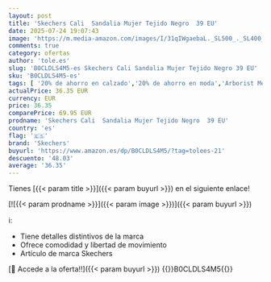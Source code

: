 ```yaml
---
layout: post
title: 'Skechers Cali  Sandalia Mujer Tejido Negro  39 EU'
date: 2025-07-24 19:07:43
image: 'https://m.media-amazon.com/images/I/31qIWgaebaL._SL500_._SL400_.jpg'
comments: true
category: ofertas
author: 'tole.es'
slug: 'B0CLDLS4M5-es Skechers Cali Sandalia Mujer Tejido Negro 39 EU'
sku: 'B0CLDLS4M5-es'
tags: [ '20% de ahorro en calzado','20% de ahorro en moda','Arborist Merchandising Root','Moda','Moda Mujer','Prime Student -10% adicional en una selección de Moda','Sandalias de vestir para mujer','Sandalias y chanclas para mujer','Self Service','Special Features Stores','Tienda Skechers','Zapatos para mujer','Zapatos: -10% adicional en una selección de Moda','c8538d25-3af9-48d3-aeff-5f3ce5572a36_0','c8538d25-3af9-48d3-aeff-5f3ce5572a36_1','c8538d25-3af9-48d3-aeff-5f3ce5572a36_4801','c8538d25-3af9-48d3-aeff-5f3ce5572a36_8301','sandalia','skechers','🇪🇸', ]
actualPrice: 36.35 EUR
currency: EUR
price: 36.35
comparePrice: 69.95 EUR
prodname: 'Skechers Cali  Sandalia Mujer Tejido Negro  39 EU'
country: 'es'
flag: '🇪🇸'
brand: 'Skechers'
buyurl: 'https://www.amazon.es/dp/B0CLDLS4M5/?tag=tolees-21'
descuento: '48.03'
average: '36.35'
---
```


Tienes [{{< param title >}}]({{< param buyurl >}}) en el siguiente enlace!

[![{{< param prodname >}}]({{< param image >}})]({{< param buyurl >}})

ℹ️:

- Tiene detalles distintivos de la marca
- Ofrece comodidad y libertad de movimiento
- Artículo de marca Skechers

[🛒 Accede a la oferta!!]({{< param buyurl >}})
{{<world>}}B0CLDLS4M5{{</world>}}
